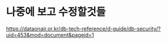 # 나중에 보고 수정할것들
 https://dataonair.or.kr/db-tech-reference/d-guide/db-security/?uid=453&mod=document&pageid=1
